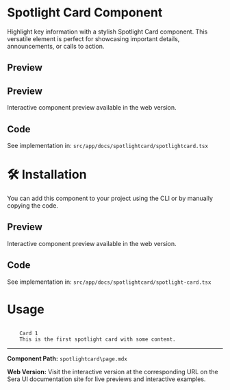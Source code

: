 # Spotlight Card Component 
Highlight key information with a stylish Spotlight Card component. This versatile element is perfect for showcasing important details, announcements, or calls to action.

## Preview

## Preview

Interactive component preview available in the web version.

## Code

See implementation in: `src/app/docs/spotlightcard/spotlightcard.tsx`

# 🛠️ Installation

You can add this component to your project using the CLI or by manually copying the code.

## Preview

Interactive component preview available in the web version.

## Code

See implementation in: `src/app/docs/spotlightcard/spotlight-card.tsx`

# Usage

```tsx

    Card 1
    This is the first spotlight card with some content.

```

---

**Component Path:** `spotlightcard\page.mdx`

**Web Version:** Visit the interactive version at the corresponding URL on the Sera UI documentation site for live previews and interactive examples.
